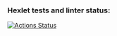 ### Hexlet tests and linter status:
[![Actions Status](https://github.com/DmitryPinegin/java-project-61/workflows/hexlet-check/badge.svg)](https://github.com/DmitryPinegin/java-project-61/actions)